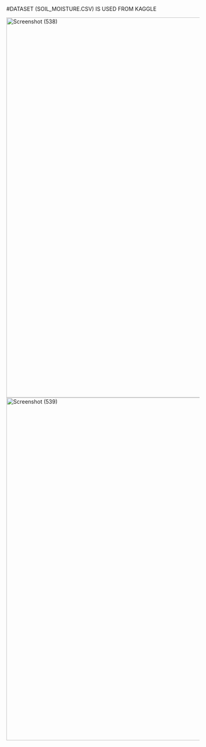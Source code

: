 #DATASET (SOIL_MOISTURE.CSV) IS USED FROM KAGGLE

<img width="1563" height="990" alt="Screenshot (538)" src="https://github.com/user-attachments/assets/8f8c6422-4eec-4a16-8ae6-9334a95aaf50" />
<img width="1312" height="893" alt="Screenshot (539)" src="https://github.com/user-attachments/assets/289f340d-d825-4c1e-b483-a0c40fe93805" />
